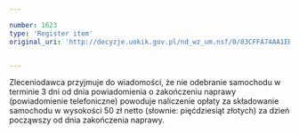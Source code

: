 ```yaml
---

number: 1623
type: 'Register item'
original_uri: 'http://decyzje.uokik.gov.pl/nd_wz_um.nsf/0/83CFFA74AA1EB73CC12575D1003E0F5F?OpenDocument'


---
```


Zleceniodawca przyjmuje do wiadomości, że nie odebranie samochodu w terminie 3 dni od dnia powiadomienia o zakończeniu naprawy (powiadomienie telefoniczne) powoduje naliczenie opłaty za składowanie samochodu w wysokości 50 zł netto (słownie: pięćdziesiąt złotych) za dzień począwszy od dnia zakończenia naprawy.
